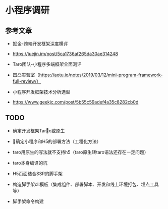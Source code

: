 <!--
 * @Description: 文件描述
 * @Author: cuiyibao001
 * @Date: 2019-05-27 12:08:21
 * @LastEditTime: 2019-05-31 12:01:54
 * @LastEditors: yb001
 -->
# 小程序调研

## 参考文章

* 掘金-跨端开发框架深度横评
* https://juejin.im/post/5ca1736af265da30ae314248

* Taro团队-小程序多端框架全面测评
* 凹凸实验室（https://aotu.io/notes/2019/03/12/mini-program-framework-full-review/）

* 小程序开发框架技术分析选型
* https://www.geekjc.com/post/5b55c59adef4a35c8282cb0d

## TODO

* 确定开发框架Taro或原生

* 确定小程序和H5的部署方法（工程化方法）

* taro用原生的写法就不支持h5（taro原生转taro语法还存在一定问题）

* taro本身编译的坑

* H5页面结合SSR的脚手架

* 构造脚手架cli模板（集成组件、部署脚本、开发和线上环境打包、埋点工具等）

* 脚手架命令构建
